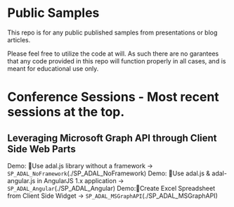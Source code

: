 # Public Samples
This repo is for any public published samples from presentations or blog articles.

Please feel free to utilize the code at will.  As such there are no garantees that any code provided in this repo will function properly in all cases, and is meant for educational use only.

# Conference Sessions - Most recent sessions at the top.

## Leveraging Microsoft Graph API through Client Side Web Parts

Demo: Use adal.js library without a framework -> `SP_ADAL_NoFramework`(./SP_ADAL_NoFramework)
Demo: Use adal.js & adal-angular.js in AngularJS 1.x application -> `SP_ADAL_Angular`(./SP_ADAL_Angular) 
Demo:Create Excel Spreadsheet from Client Side Widget -> `SP_ADAL_MSGraphAPI`(./SP_ADAL_MSGraphAPI)
